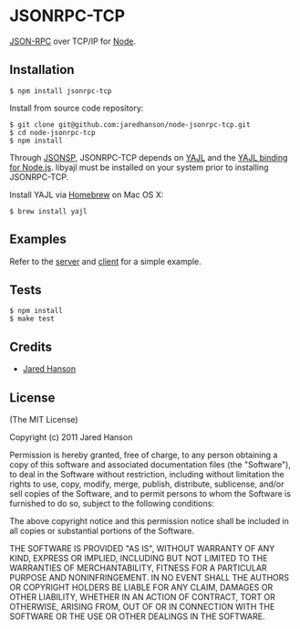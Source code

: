 # JSONRPC-TCP

[JSON-RPC](http://json-rpc.org/) over TCP/IP for [Node](http://nodejs.org).

## Installation

    $ npm install jsonrpc-tcp

Install from source code repository:

    $ git clone git@github.com:jaredhanson/node-jsonrpc-tcp.git
    $ cd node-jsonrpc-tcp
    $ npm install

Through [JSONSP](https://github.com/jaredhanson/node-jsonsp), JSONRPC-TCP
depends on [YAJL](http://lloyd.github.com/yajl/) and the
[YAJL binding for Node.js](https://github.com/vibornoff/node-yajl).  libyajl
must be installed on your system prior to installing JSONRPC-TCP.

Install YAJL via [Homebrew](http://mxcl.github.com/homebrew/) on Mac OS X:

    $ brew install yajl

## Examples

Refer to the [server](https://github.com/jaredhanson/node-jsonrpc-tcp/tree/master/examples/server.js)
and [client](https://github.com/jaredhanson/node-jsonrpc-tcp/tree/master/examples/client.js)
for a simple example.

## Tests

    $ npm install
    $ make test

## Credits

  - [Jared Hanson](http://github.com/jaredhanson)

## License

(The MIT License)

Copyright (c) 2011 Jared Hanson

Permission is hereby granted, free of charge, to any person obtaining a copy of
this software and associated documentation files (the "Software"), to deal in
the Software without restriction, including without limitation the rights to
use, copy, modify, merge, publish, distribute, sublicense, and/or sell copies of
the Software, and to permit persons to whom the Software is furnished to do so,
subject to the following conditions:

The above copyright notice and this permission notice shall be included in all
copies or substantial portions of the Software.

THE SOFTWARE IS PROVIDED "AS IS", WITHOUT WARRANTY OF ANY KIND, EXPRESS OR
IMPLIED, INCLUDING BUT NOT LIMITED TO THE WARRANTIES OF MERCHANTABILITY, FITNESS
FOR A PARTICULAR PURPOSE AND NONINFRINGEMENT. IN NO EVENT SHALL THE AUTHORS OR
COPYRIGHT HOLDERS BE LIABLE FOR ANY CLAIM, DAMAGES OR OTHER LIABILITY, WHETHER
IN AN ACTION OF CONTRACT, TORT OR OTHERWISE, ARISING FROM, OUT OF OR IN
CONNECTION WITH THE SOFTWARE OR THE USE OR OTHER DEALINGS IN THE SOFTWARE.
